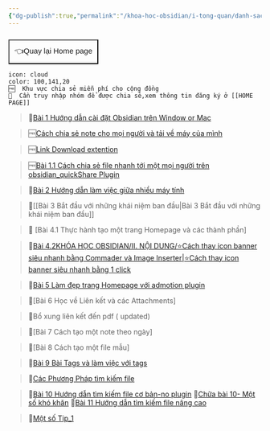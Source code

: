 ```yaml
---
{"dg-publish":true,"permalink":"/khoa-hoc-obsidian/i-tong-quan/danh-sach-bai-hoc-obsidian-co-ban/","dgPassFrontmatter":true,"noteIcon":"1","created":"","updated":""}
---
```




<div style="display: flex; justify-content: left; cursor: pointer;"> <a href="https://khoahocobsidian.com/" target="_blank"> <button style=" font-size: 15px; padding: 10px; height: fit-content; margin-top: 10px; background: var(--text-accent); font-weight: 10; color: var(--text-on-accent); "> 👈Quay lại Home page </button> </a> </div>

```ad-info
icon: cloud
color: 100,141,20
🆓  Khu vực chia sẻ miễn phí cho cộng đồng
💎  Cần truy nhập nhóm để được chia sẻ,xem thông tin đăng ký ở [[HOME PAGE]]
```

>💎[Bài 1 Hướng dẫn cài đặt Obsidian trên Window or Mac](https://www.facebook.com/groups/219067851029823/posts/220012227602052/)

>🆓[Cách chia sẻ note cho mọi người và tải về máy của mình](https://www.youtube.com/watch?v=OG3ZutPNDb8&fbclid=IwAR2IDYg-EVx79Cc6QTPT0kgb3NQLztHdf_jVR6k_wXKvA6YmELjnnuLOIwk)

>🆓[Link Download extention](https://chrome.google.com/webstore/detail/markdownload-markdown-web/pcmpcfapbekmbjjkdalcgopdkipoggdi?fbclid=IwAR0NBRCwT2aJmHdVebu6AYvDEfLng_Scv3Fj3siKDdJwj9AvtM1IH6eKFn4)

>🆓[Bài 1.1 Cách chia sẻ file nhanh tới một mọi người trên obsidian_quickShare Plugin](https://www.youtube.com/watch?v=OG3ZutPNDb8&fbclid=IwAR2IDYg-EVx79Cc6QTPT0kgb3NQLztHdf_jVR6k_wXKvA6YmELjnnuLOIwk)

>💎[Bài 2  Hướng dẫn làm việc giữa nhiều máy tính]()

>💎[[Bài 3 Bắt đầu với những khái niệm ban đầu\|Bài 3 Bắt đầu với những khái niệm ban đầu]]

>💎 [Bài 4.1 Thực hành tạo một trang Homepage và các thành phần]

>💎[Bài 4.2KHÓA HỌC OBSIDIAN/II. NỘI DUNG/⭐Cách thay icon banner siêu nhanh bằng Commader và Image Inserter|⭐Cách thay icon banner siêu nhanh bằng 1 click](https://www.facebook.com/groups/219067851029823/posts/237559419180666/)

>💎[Bài 5 Làm đẹp trang Homepage với admotion plugin](https://www.facebook.com/groups/219067851029823/posts/231277006475574/)

>💎[Bài 6 Học về Liên kết và các Attachments]

>💎Bổ xung liên kết đến pdf ( updated)

>💎[Bài 7 Cách tạo một note theo ngày]

>💎[Bài 8 Cách tạo một file mẫu]

>💎[Bài 9 Bài Tags và làm việc với tags](https://www.facebook.com/groups/219067851029823/posts/227941730142435/)

>💎[Các Phương Pháp tìm kiếm file](https://www.facebook.com/groups/219067851029823/posts/232932222976719/)

>💎[Bài 10 Hướng dẫn tìm kiếm file cơ bản-no plugin](https://www.facebook.com/groups/219067851029823/posts/227826946820580)
>💎[Chữa bài 10- Một số khó khăn]()
>💎[Bài 11 Hướng dẫn tìm kiếm file nâng cao]()

>💎[Một số Tip_1](https://www.facebook.com/groups/219067851029823/posts/239179162352025/)



